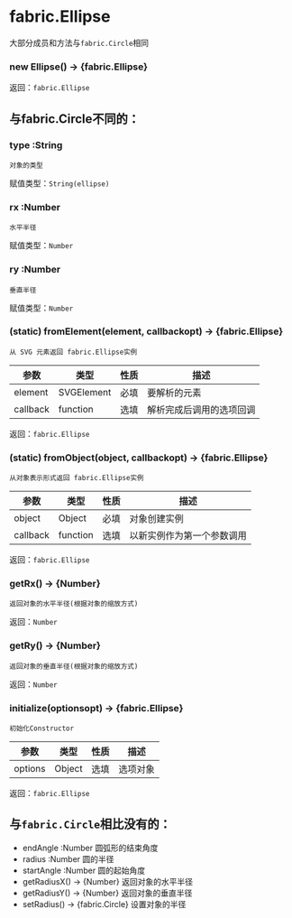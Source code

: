 
# fabric.Ellipse

大部分成员和方法与`fabric.Circle`相同

### new Ellipse() → {fabric.Ellipse}
返回：`fabric.Ellipse`


## 与fabric.Circle不同的：

### type :String
    对象的类型
赋值类型：`String(ellipse)`


### rx :Number
    水平半径
赋值类型：`Number`

### ry :Number
    垂直半径
赋值类型：`Number`

### (static) fromElement(element, callbackopt) → {fabric.Ellipse}
    从 SVG 元素返回 fabric.Ellipse实例
参数|类型|性质|描述
|---|---|---|---
element|SVGElement|必填|要解析的元素
callback|function|选填|解析完成后调用的选项回调
返回：`fabric.Ellipse`

### (static) fromObject(object, callbackopt) → {fabric.Ellipse}
    从对象表示形式返回 fabric.Ellipse实例
参数|类型|性质|描述
|---|---|---|---
object|Object|必填|对象创建实例
callback|function|选填|以新实例作为第一个参数调用
返回：`fabric.Ellipse`

### getRx() → {Number}
    返回对象的水平半径(根据对象的缩放方式)
返回：`Number`

### getRy() → {Number}
    返回对象的垂直半径(根据对象的缩放方式)
返回：`Number`

### initialize(optionsopt) → {fabric.Ellipse}
    初始化Constructor
 参数|类型|性质|描述
|---|---|---|---
options|Object|选填|选项对象
返回：`fabric.Ellipse`

## 与`fabric.Circle`相比没有的：

- endAngle :Number 圆弧形的结束角度
- radius :Number 圆的半径
- startAngle :Number 圆的起始角度
- getRadiusX() → {Number} 返回对象的水平半径
- getRadiusY() → {Number} 返回对象的垂直半径
- setRadius() → {fabric.Circle} 设置对象的半径

